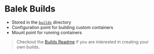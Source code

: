 # Balek Builds

* Stored in the [`builds`](../builds) directory
* Configuration point for building custom containers
* Mount point for running containers

> Checkout the [Builds Readme](../builds/README.md) if you are interested in creating your own builds.

